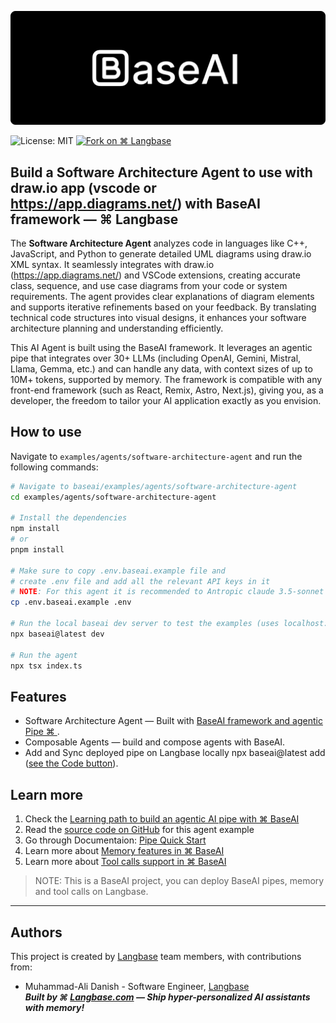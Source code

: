 ![Software Architecture Agent by ⌘ BaseAI][cover]

![License: MIT][mit] [![Fork on ⌘ Langbase][fork]][pipe]

## Build a Software Architecture Agent to use with draw.io app (vscode or https://app.diagrams.net/) with BaseAI framework — ⌘ Langbase

The **Software Architecture Agent** analyzes code in languages like C++, JavaScript, and Python to generate detailed UML diagrams using draw.io XML syntax. It seamlessly integrates with draw.io (https://app.diagrams.net/) and VSCode extensions, creating accurate class, sequence, and use case diagrams from your code or system requirements. The agent provides clear explanations of diagram elements and supports iterative refinements based on your feedback. By translating technical code structures into visual designs, it enhances your software architecture planning and understanding efficiently.

This AI Agent is built using the BaseAI framework. It leverages an agentic pipe that integrates over 30+ LLMs (including OpenAI, Gemini, Mistral, Llama, Gemma, etc.) and can handle any data, with context sizes of up to 10M+ tokens, supported by memory. The framework is compatible with any front-end framework (such as React, Remix, Astro, Next.js), giving you, as a developer, the freedom to tailor your AI application exactly as you envision.

## How to use

Navigate to `examples/agents/software-architecture-agent` and run the following commands:

```sh
# Navigate to baseai/examples/agents/software-architecture-agent
cd examples/agents/software-architecture-agent

# Install the dependencies
npm install
# or 
pnpm install

# Make sure to copy .env.baseai.example file and
# create .env file and add all the relevant API keys in it
# NOTE: For this agent it is recommended to Antropic claude 3.5-sonnet
cp .env.baseai.example .env

# Run the local baseai dev server to test the examples (uses localhost:9000 port)
npx baseai@latest dev

# Run the agent
npx tsx index.ts
```

## Features

- Software Architecture Agent — Built with [BaseAI framework and agentic Pipe ⌘ ][qs].
- Composable Agents — build and compose agents with BaseAI.
- Add and Sync deployed pipe on Langbase locally npx baseai@latest add ([see the Code button][pipe]).

## Learn more

1. Check the [Learning path to build an agentic AI pipe with ⌘ BaseAI][learn]
2. Read the [source code on GitHub][gh] for this agent example
3. Go through Documentaion: [Pipe Quick Start][qs]
4. Learn more about [Memory features in ⌘ BaseAI][memory]
5. Learn more about [Tool calls support in ⌘ BaseAI][toolcalls]


> NOTE:
> This is a BaseAI project, you can deploy BaseAI pipes, memory and tool calls on Langbase.

---

## Authors

This project is created by [Langbase][lb] team members, with contributions from:

- Muhammad-Ali Danish - Software Engineer, [Langbase][lb] <br>
**_Built by ⌘ [Langbase.com][lb] — Ship hyper-personalized AI assistants with memory!_**

[lb]: https://langbase.com
[pipe]: https://langbase.com/examples/software-architecture-agent
[gh]: https://github.com/LangbaseInc/baseai/tree/main/examples/agents/software-architecture-agent
[cover]:https://raw.githubusercontent.com/LangbaseInc/docs-images/main/baseai/baseai-cover.png
[download]:https://download-directory.github.io/?url=https://github.com/LangbaseInc/baseai/tree/main/examples/software-architecture-agent
[learn]:https://baseai.dev/learn
[memory]:https://baseai.dev/docs/memory/quickstart
[toolcalls]:https://baseai.dev/docs/tools/quickstart
[deploy]:https://baseai.dev/docs/deployment/authentication
[signup]: https://langbase.fyi/io
[qs]:https://baseai.dev/docs/pipe/quickstart
[docs]:https://baseai.dev/docs
[xaa]:https://x.com/MrAhmadAwais
[xab]:https://x.com/AhmadBilalDev
[local]:http://localhost:9000
[mit]: https://img.shields.io/badge/license-MIT-blue.svg?style=for-the-badge&color=%23000000
[fork]: https://img.shields.io/badge/FORK%20ON-%E2%8C%98%20Langbase-000000.svg?style=for-the-badge&logo=%E2%8C%98%20Langbase&logoColor=000000
